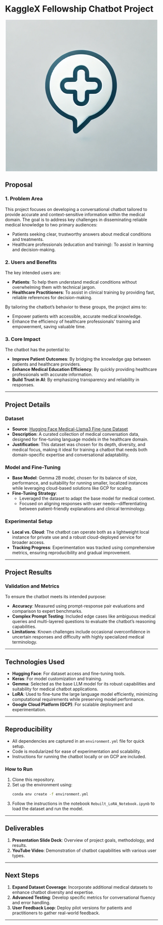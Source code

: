 
# KaggleX Fellowship Chatbot Project

<div align="center">
  <p><img src="icons/KaggleX_Chatbot_Logo.png" alt="Project Logo" width="500"></p>
</div>

## Proposal

### 1. Problem Area
This project focuses on developing a conversational chatbot tailored to provide accurate and context-sensitive information within the medical domain. The goal is to address key challenges in disseminating reliable medical knowledge to two primary audiences: 
- Patients seeking clear, trustworthy answers about medical conditions and treatments.
- Healthcare professionals (education and training): To assist in learning and decision-making.

### 2. Users and Benefits
The key intended users are:
- **Patients**: To help them understand medical conditions without overwhelming them with technical jargon.
- **Healthcare Practitioners**: To assist in clinical training by providing fast, reliable references for decision-making.

By tailoring the chatbot’s behavior to these groups, the project aims to:
- Empower patients with accessible, accurate medical knowledge.
- Enhance the efficiency of healthcare professionals' training and empowerment, saving valuable time.

### 3. Core Impact
The chatbot has the potential to:
- **Improve Patient Outcomes**: By bridging the knowledge gap between patients and healthcare providers.
- **Enhance Medical Education Efficiency**: By quickly providing healthcare professionals with accurate information.
- **Build Trust in AI**: By emphasizing transparency and reliability in responses.

---

## Project Details

### Dataset
- **Source**: [Hugging Face Medical-Llama3 Fine-tune Dataset](https://huggingface.co/datasets/Pistachio-LLM/Medical-llama3-finetune-train)
- **Description**: A curated collection of medical conversation data, designed for fine-tuning language models in the healthcare domain.
- **Justification**: This dataset was chosen for its depth, diversity, and medical focus, making it ideal for training a chatbot that needs both domain-specific expertise and conversational adaptability.

### Model and Fine-Tuning
- **Base Model**: Gemma 2B model, chosen for its balance of size, performance, and suitability for running smaller, localized instances while leveraging cloud-based solutions like GCP for scaling.
- **Fine-Tuning Strategy**:
  - Leveraged the dataset to adapt the base model for medical context.
  - Focused on aligning responses with user needs—differentiating between patient-friendly explanations and clinical terminology.

### Experimental Setup
- **Local vs. Cloud**: The chatbot can operate both as a lightweight local instance for private use and a robust cloud-deployed service for broader access.
- **Tracking Progress**: Experimentation was tracked using comprehensive metrics, ensuring reproducibility and gradual improvement.

---

## Project Results

### Validation and Metrics
To ensure the chatbot meets its intended purpose:
- **Accuracy**: Measured using prompt-response pair evaluations and comparison to expert benchmarks.
- **Complex Prompt Testing**: Included edge cases like ambiguous medical queries and multi-layered questions to evaluate the chatbot’s reasoning capabilities.
- **Limitations**: Known challenges include occasional overconfidence in uncertain responses and difficulty with highly specialized medical terminology.

---

## Technologies Used
- **Hugging Face**: For dataset access and fine-tuning tools.
- **Keras**: For model customization and training.
- **Gemma**: Selected as the base LLM model for its robust capabilities and suitability for medical chatbot applications.
- **LoRA**: Used to fine-tune the large language model efficiently, minimizing computational requirements while preserving model performance.
- **Google Cloud Platform (GCP)**: For scalable deployment and experimentation.


---

## Reproducibility
- All dependencies are captured in an `environment.yml` file for quick setup.
- Code is modularized for ease of experimentation and scalability.
- Instructions for running the chatbot locally or on GCP are included.

### How to Run
1. Clone this repository.
2. Set up the environment using:
   ```bash
   conda env create -f environment.yml
   ```
3. Follow the instructions in the notebook `Rebuilt_LoRA_Notebook.ipynb` to load the dataset and run the model.

---

## Deliverables
1. **Presentation Slide Deck**: Overview of project goals, methodology, and results.
2. **YouTube Video**: Demonstration of chatbot capabilities with various user types.

---

## Next Steps
1. **Expand Dataset Coverage**: Incorporate additional medical datasets to enhance chatbot diversity and expertise.
2. **Advanced Testing**: Develop specific metrics for conversational fluency and error handling.
3. **User Feedback Loop**: Deploy pilot versions for patients and practitioners to gather real-world feedback.

---
